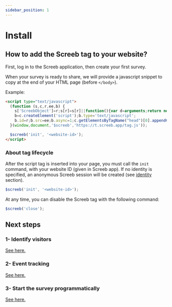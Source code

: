 ```yaml
---
sidebar_position: 1
---
```


# Install

## How to add the Screeb tag to your website?

First, log in to the Screeb application, then create your first survey.

When your survey is ready to share, we will provide a javascript snippet to copy at the end of your HTML page (before `</body>`).

Example:

```html
<script type="text/javascript">
  (function (s,c,r,ee,b) {
    s['ScreebObject']=r;s[r]=s[r]||function(){var d=arguments;return new Promise(function(a,b){(s[r].q=s[r].q||[]).push({v:1,args:d,ok:a,ko:b})})};
    b=c.createElement('script');b.type='text/javascript';
    b.id=r;b.src=ee;b.async=1;c.getElementsByTagName("head")[0].appendChild(b);
  }(window,document,'$screeb','https://t.screeb.app/tag.js'));

  $screeb('init', '<website-id>');
</script>
```

### About tag lifecycle

After the script tag is inserted into your page, you must call the `init` command, with your website ID (given in Screeb app). If no identity is specified, an anonymous Screeb session will be created (see [identity](./identity) section).

```js
$screeb('init', '<website-id>');
```

At any time, you can disable the Screeb tag with the following command:

```js
$screeb('close');
```

## Next steps

### 1- Identify visitors

[See here.](./identity)

### 2- Event tracking

[See here.](./event-tracking)

### 3- Start the survey programmatically

[See here.](./start-survey-programmatically)
